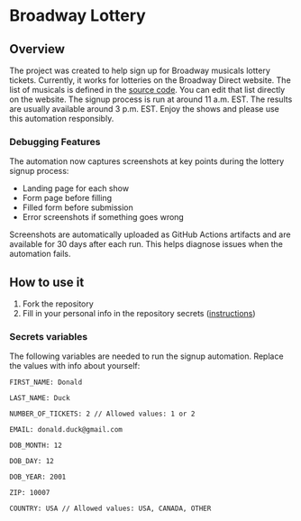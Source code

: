 # Broadway Lottery

## Overview

The project was created to help sign up for Broadway musicals lottery tickets. Currently, it works for lotteries on the Broadway Direct website. The list of musicals is defined in the [source code](/e2e/broadway-direct.spec.ts#L14). You can edit that list directly on the website. The signup process is run at around 11 a.m. EST. The results are usually available around 3 p.m. EST. Enjoy the shows and please use this automation responsibly.

### Debugging Features

The automation now captures screenshots at key points during the lottery signup process:
- Landing page for each show
- Form page before filling
- Filled form before submission
- Error screenshots if something goes wrong

Screenshots are automatically uploaded as GitHub Actions artifacts and are available for 30 days after each run. This helps diagnose issues when the automation fails.

## How to use it

1. Fork the repository
2. Fill in your personal info in the repository secrets ([instructions](https://docs.github.com/en/actions/security-guides/using-secrets-in-github-actions#creating-secrets-for-a-repository))

### Secrets variables

The following variables are needed to run the signup automation. Replace the values with info about yourself:
```
FIRST_NAME: Donald
```
```
LAST_NAME: Duck
```
```
NUMBER_OF_TICKETS: 2 // Allowed values: 1 or 2
```
```
EMAIL: donald.duck@gmail.com
```
```
DOB_MONTH: 12
```
```
DOB_DAY: 12
```
```
DOB_YEAR: 2001
```
```
ZIP: 10007
```
```
COUNTRY: USA // Allowed values: USA, CANADA, OTHER
```
